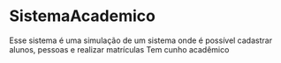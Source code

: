 # SistemaAcademico
Esse sistema é uma simulação de um sistema onde é possível cadastrar alunos, pessoas e realizar matrículas Tem cunho acadêmico
